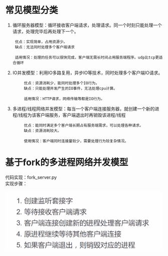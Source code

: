 # 常见模型分类
1. 循环服务器模型：循环接收客户端请求，处理请求。同一个时刻只能处理一个请求，处理完毕后再处理下一个。  
            
        优点：实现简单，占用资源少。
        缺点：无法同时处理多个客户端请求
    
        适用情况：处理的任务可以很快完成，客户端无需长时间占用服务端程序。udp比tcp更适合循环

2. IO并发模型：利用IO多路复用，异步IO等技术，同时处理多个客户端IO请求。
        
            优点：资源消耗少，能同时处理多个IO行为。
            缺点：只能处理并发产生的IO事件，无法处理cpu计算。
        
            适用情况：HTTP请求，网络传输等都是IO行为。

3. 多进程/线程网络并发模型：每当一个客户端连接服务器，就创建一个新的进程/线程为该客户端服务，客户端退出时再销毁该进程/线程

            优点：能同时满足多个客户端长期占有服务端需求，可以处理各种请求。
            缺点：资源消耗较大。

            使用情况：客户端同时连接量较少，需要处理行为较复杂情况。

# 基于fork的多进程网络并发模型
代码实现：fork_server.py  
实现步骤：  

![fork_server](photo/fork_server.png)



